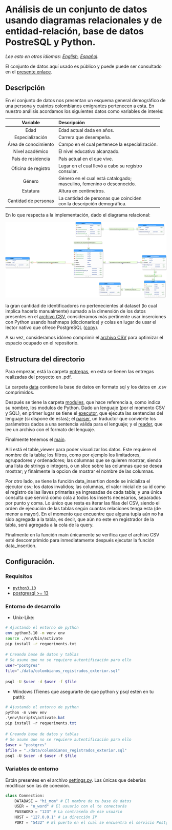 # Análisis de un conjunto de datos usando diagramas relacionales y de entidad-relación, base de datos PostreSQL y Python.

*Lee esto en otros idiomas: [English](/README.en.md), [Español](/README.md)*.

El conjunto de datos aquí usado es público y puede puede ser consultado en el [presente enlace](https://www.datos.gov.co/Estad-sticas-Nacionales/Colombianos-registrados-en-el-exterior/y399-rzwf).

## Descripción 

En el conjunto de datos nos presentan un esquema general demográfico de una persona y cuántos colombianos emigrantes pertenecen a esta. En nuestro análisis acordamos los siguientes datos como variables de interés:

<center>

|       Variable       | Descripción                                                                |
| :------------------: | :------------------------------------------------------------------------- |
|         Edad         | Edad actual dada en años.                                                  |
|   Especialización    | Carrera que desempeña.                                                     |
| Área de conocimiento | Campo en el cual pertenece la especialización.                             |
|   Nivel académico    | El nivel educativo alcanzado.                                              |
|  País de residencia  | País actual en el que vive.                                                |
| Oficina de registro  | Lugar en el cual llevó a cabo su registro <br> consular.                   |
|        Género        | Género en el cual está catalogado; <br> masculino, femenino o desconocido. |
|       Estatura       | Altura en centímetros.                                                     |
| Cantidad de personas | La cantidad de personas que coinciden <br> con la descripción demográfica. |

</center>

En lo que respecta a la implementación, dado el diagrama relacional:

![Diagrama relacional](/images/3FN.svg)

la gran cantidad de identificadores no pertenecientes al dataset (lo cual implica hacerlo manualmente) sumado a la dimensión de los datos presentes en el [archivo CSV](/data/colombianos_registrados_exterior.csv.zip), consideramos más pertinente usar inserciones con Python usando hashmaps (diccionarios) y colas en lugar de usar el lector nativo que ofrece PostgreSQL ([copy](https://www.postgresql.org/docs/current/sql-copy.html)).

A su vez, consideramos idóneo comprimir el [archivo CSV](/data/colombianos_registrados_exterior.csv.zip) para optimizar el espacio ocupado en el repositorio.

## Estructura del directorio

Para empezar, está la carpeta [entregas](/entregas/), en esta se tienen las entregas realizadas del proyecto en .pdf.

La carpeta [data](/data/) contiene la base de datos en formato sql y los datos en .csv comprimidos.

Después se tiene la carpeta [modules](/modules/), que hace referencia a, como indica su nombre, los modulos de Python. Dado un lenguaje (por el momento CSV y SQL), en primer lugar se tiene el [executor](/modules/executor.py), que ejecuta las sentencias del lenguaje (si dispone de estas); el [parser](/modules/parser.py), un traductor que convierte los parámetros dados a una sentencia válida para el lenguaje; y el [reader](/modules/reader.py), que lee un archivo con el formato del lenguaje.

Finalmente tenemos el [main](/main.py).

Alli está el table_viewer para poder visualizar los datos. Este requiere el nombre de la tabla; los filtros, como por ejemplo los limitadores, agrupadores y ordenadores; las columnas que se quieren mostrar, siendo una lista de strings o integers, o un slice sobre las columnas que se desea mostrar; y finalmente la opcion de mostrar el nombre de las columnas.

Por otro lado, se tiene la función data_insertion donde se inicializa el ejecutor csv; los datos invalidos; las columnas, el valor inicial de su id como el registro de las llaves primarias ya ingresadas de cada tabla; y una única consulta que servirá como cola a todos los inserts necesarios, separados por punto y coma. Lo único que resta es iterar las filas del CSV, siendo el orden de ejecución de las tablas según cuantas relaciones tenga esta (de menor a mayor). En el momento que encuentre que alguna tupla aún no ha sido agregada a la tabla, es decir, que aún no este en registrador de la tabla, será agregada a la cola de la query.

Finalmente en la función main únicamente se verifica que el archivo CSV esté descomprimido para inmediatamente después ejecutar la función data_insertion.

## Configuración.

### Requisitos

- [`python3.10`](https://www.python.org/downloads/release/python-3100/)
- [postgresql >= 13](https://www.postgresql.org/download/)

### Entorno de desarrollo

- Unix-Like:
```bash
# Ajustando el entorno de python
env python3.10 -m venv env
source ./env/bin/activate
pip install -r requeriments.txt

# Creando base de datos y tablas
# Se asume que no se requiere autentificación para ello
user="postgres"
file="./data/colombianos_registrados_exterior.sql"

psql -U $user -d $user -f $file
```
- Windows (Tienes que asegurarte de que python y psql estén en tu path):
```powershell
# Ajustando el entorno de python
python -m venv env
.\env\Scripts\activate.bat
pip install -r requeriments.txt

# Creando base de datos y tablas
# Se asume que no se requiere autentificación para ello
$user = "postgres"
$file = "./data/colombianos_registrados_exterior.sql"
psql -U $user -d $user -f $file
```
### Variables de entorno

Están presentes en el archivo [settings.py](/settings.py). Las únicas que deberías modificar son las de conexión.

```python
class Connection:
    DATABASE = "hi_mom" # El nombre de tu base de datos
    USER = "n_word" # El usuario con el te conectarás
    PASSWORD = "123" # La contraseña de ese usuario
    HOST = "127.0.0.1" # La dirección IP
    PORT = "5432" # El puerto en el cual se encuentra el servicio PostgreSQL
```
